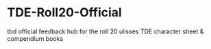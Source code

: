 # TDE-Roll20-Official
tbd 
official feedback hub for the roll 20 ulisses TDE character sheet & compendium books
